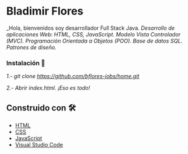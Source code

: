 # Bladimir Flores

_Hola, bienvenidos soy desarrollador Full Stack Java.
_Desarrollo de aplicaciones Web: HTML, CSS, JavaScript._
_Modelo Vista Controlador (MVC)._
_Programación Orientada a Objetos (POO)._
_Base de datos SQL._
_Patrones de diseño._

### Instalación 🔧

_1.- git clone https://github.com/bflores-jobs/home.git_

_2.- Abrir index.html. ¡Eso es todo!_


## Construido con 🛠️

* [HTML](https://developer.mozilla.org/en-US/docs/Web/HTML)
* [CSS](https://developer.mozilla.org/en-US/docs/Web/CSS)
* [JavaScript](https://developer.mozilla.org/es/docs/Web/JavaScript)
* [Visual Studio Code](https://code.visualstudio.com/)
